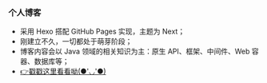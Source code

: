 ### 个人博客
- 采用 Hexo 搭配 GitHub Pages 实现，主题为 Next；
- 刚建立不久，一切都处于萌芽阶段；
- 博客内容会以 Java 领域的相关知识为主：原生 API、框架、中间件、Web 容器、数据库等；
- [👉戳戳这里看看呦(●'◡'●)](https://yudi-corgi.github.io)

